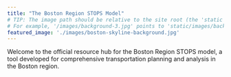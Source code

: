 ```yaml
---
title: "The Boston Region STOPS Model"
# TIP: The image path should be relative to the site root (the 'static' folder).
# For example, '/images/background-3.jpg' points to 'static/images/background-3.jpg'.
featured_image: './images/boston-skyline-background.jpg'
---
```


Welcome to the official resource hub for the Boston Region STOPS model, a tool developed for comprehensive transportation planning and analysis in the Boston region.